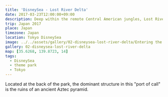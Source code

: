 ```yaml
---
title: 'DisneySea - Lost River Delta'
date: 2017-03-23T12:00:00+09:00
description: Deep within the remote Central American jungles, Lost River Delta represents the ruins of an ancient civilization.
trip: Japan 2017
place: Japan
timezone: Japan
location: Tokyo DisneySea
image: ../../assets/gallery/02-disneysea-lost-river-delta/Entering the tunnel.jpeg
gallery: 02-disneysea-lost-river-delta
map: [35.6268, 139.8723, 14]
tags:
  - DisneySea
  - theme park
  - Tokyo
---
```


Located at the back of the park, the dominant structure in this "port of call" is the ruins of an ancient Aztec pyramid.
